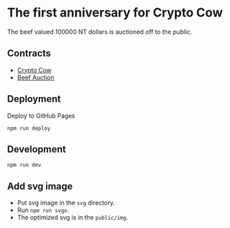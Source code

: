 # The first anniversary for Crypto Cow

The beef valued 100000 NT dollars is auctioned off to the public.

## Contracts
- [Crypto Cow](https://github.com/artistic709/solidity_contracts/blob/master/cryptocow.sol)
- [Beef Auction](https://github.com/artistic709/solidity_contracts/blob/master/beefAuction.sol)

## Deployment
Deploy to GitHub Pages
```
npm run deploy
```

## Development
```
npm run dev
```

## Add svg image
- Put svg image in the `svg` directory.
- Run `npm run svgo`.
- The optimized svg is in the `public/img`.
